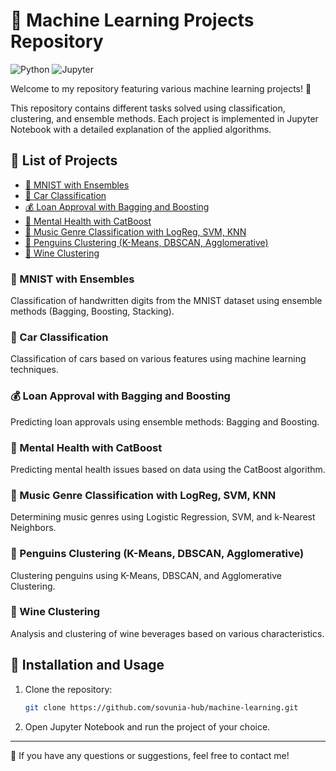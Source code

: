 # 🧠 Machine Learning Projects Repository

![Python](https://img.shields.io/badge/Python-3.8%2B-blue) ![Jupyter](https://img.shields.io/badge/Jupyter-Notebook-orange)

Welcome to my repository featuring various machine learning projects! 🚀

This repository contains different tasks solved using classification, clustering, and ensemble methods. Each project is implemented in Jupyter Notebook with a detailed explanation of the applied algorithms.

## 📂 List of Projects

- [🔢 MNIST with Ensembles](https://github.com/sovunia-hub/machine-learning/blob/main/Mnist_with_Ensembles.ipynb)
- [🚗 Car Classification](https://github.com/sovunia-hub/machine-learning/blob/main/car_classification.ipynb)
- [💰 Loan Approval with Bagging and Boosting](https://github.com/sovunia-hub/machine-learning/blob/main/loan-approval-with-bagging-and-boosting.ipynb)
- [🧠 Mental Health with CatBoost](https://github.com/sovunia-hub/machine-learning/blob/main/mentalhealth-with-catboost.ipynb)
- [🎵 Music Genre Classification with LogReg, SVM, KNN](https://github.com/sovunia-hub/machine-learning/blob/main/music-genre-classification-with-logreg-svm-knn.ipynb)
- [🐧 Penguins Clustering (K-Means, DBSCAN, Agglomerative)](https://github.com/sovunia-hub/machine-learning/blob/main/penguins-clustering-k-means-dbscan-agglom.ipynb)
- [🍷 Wine Clustering](https://github.com/sovunia-hub/machine-learning/blob/main/wine_clustering.ipynb)

### 🔢 MNIST with Ensembles
Classification of handwritten digits from the MNIST dataset using ensemble methods (Bagging, Boosting, Stacking).

### 🚗 Car Classification
Classification of cars based on various features using machine learning techniques.

### 💰 Loan Approval with Bagging and Boosting
Predicting loan approvals using ensemble methods: Bagging and Boosting.

### 🧠 Mental Health with CatBoost
Predicting mental health issues based on data using the CatBoost algorithm.

### 🎵 Music Genre Classification with LogReg, SVM, KNN
Determining music genres using Logistic Regression, SVM, and k-Nearest Neighbors.

### 🐧 Penguins Clustering (K-Means, DBSCAN, Agglomerative)
Clustering penguins using K-Means, DBSCAN, and Agglomerative Clustering.

### 🍷 Wine Clustering
Analysis and clustering of wine beverages based on various characteristics.

## 🔧 Installation and Usage
1. Clone the repository:
   ```bash
   git clone https://github.com/sovunia-hub/machine-learning.git
   ```
2. Open Jupyter Notebook and run the project of your choice.

---
📩 If you have any questions or suggestions, feel free to contact me!
